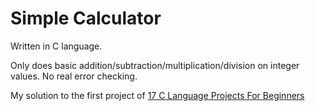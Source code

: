 # Simple Calculator

Written in C language.

Only does basic addition/subtraction/multiplication/division on integer values. No real error checking.

My solution to the first project of [17 C Language Projects For Beginners](https://codegnan.com/c-programming-projects/)
